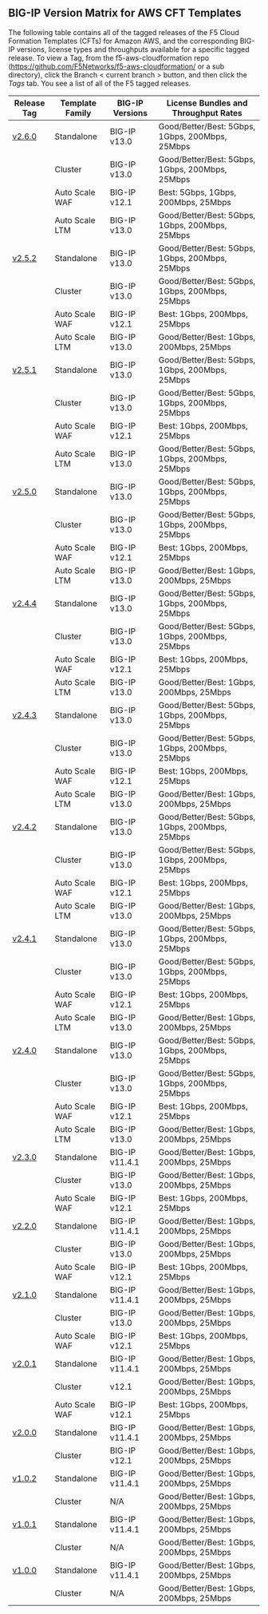## BIG-IP Version Matrix for AWS CFT Templates
The following table contains all of the tagged releases of the F5 Cloud Formation Templates (CFTs) for Amazon AWS, and the corresponding BIG-IP versions, license types and throughputs available for a specific tagged release.  To view a Tag, from the f5-aws-cloudformation repo (https://github.com/F5Networks/f5-aws-cloudformation/ or a sub directory), click the Branch < current branch > button, and then click the *Tags* tab.  You see a list of all of the F5 tagged releases.

| Release Tag | Template Family | BIG-IP Versions | License Bundles and Throughput Rates |
| --- | --- | --- | --- |
| [v2.6.0](https://github.com/F5Networks/f5-aws-cloudformation/releases/tag/v2.6.0) | Standalone | BIG-IP v13.0 | Good/Better/Best: 5Gbps, 1Gbps, 200Mbps, 25Mbps
|  | Cluster | BIG-IP v13.0 | Good/Better/Best: 5Gbps, 1Gbps, 200Mbps, 25Mbps |
|  | Auto Scale WAF | BIG-IP v12.1 | Best: 5Gbps, 1Gbps, 200Mbps, 25Mbps |
|  | Auto Scale LTM | BIG-IP v13.0 | Good/Better/Best: 5Gbps, 1Gbps, 200Mbps, 25Mbps |
| [v2.5.2](https://github.com/F5Networks/f5-aws-cloudformation/releases/tag/v2.5.2) | Standalone | BIG-IP v13.0 | Good/Better/Best: 5Gbps, 1Gbps, 200Mbps, 25Mbps
|  | Cluster | BIG-IP v13.0 | Good/Better/Best: 5Gbps, 1Gbps, 200Mbps, 25Mbps |
|  | Auto Scale WAF | BIG-IP v12.1 | Best: 1Gbps, 200Mbps, 25Mbps |
|  | Auto Scale LTM | BIG-IP v13.0 | Good/Better/Best: 1Gbps, 200Mbps, 25Mbps |
| [v2.5.1](https://github.com/F5Networks/f5-aws-cloudformation/releases/tag/v2.5.1) | Standalone | BIG-IP v13.0 | Good/Better/Best: 5Gbps, 1Gbps, 200Mbps, 25Mbps
|  | Cluster | BIG-IP v13.0 | Good/Better/Best: 5Gbps, 1Gbps, 200Mbps, 25Mbps |
|  | Auto Scale WAF | BIG-IP v12.1 | Best: 1Gbps, 200Mbps, 25Mbps |
|  | Auto Scale LTM | BIG-IP v13.0 | Good/Better/Best: 5Gbps, 1Gbps, 200Mbps, 25Mbps |
| [v2.5.0](https://github.com/F5Networks/f5-aws-cloudformation/releases/tag/v2.5.0) | Standalone | BIG-IP v13.0 | Good/Better/Best: 5Gbps, 1Gbps, 200Mbps, 25Mbps
|  | Cluster | BIG-IP v13.0 | Good/Better/Best: 5Gbps, 1Gbps, 200Mbps, 25Mbps |
|  | Auto Scale WAF | BIG-IP v12.1 | Best: 1Gbps, 200Mbps, 25Mbps |
|  | Auto Scale LTM | BIG-IP v13.0 | Good/Better/Best: 1Gbps, 200Mbps, 25Mbps |
| [v2.4.4](https://github.com/F5Networks/f5-aws-cloudformation/releases/tag/v2.4.4) | Standalone | BIG-IP v13.0 | Good/Better/Best: 5Gbps, 1Gbps, 200Mbps, 25Mbps
|  | Cluster | BIG-IP v13.0 | Good/Better/Best: 5Gbps, 1Gbps, 200Mbps, 25Mbps |
|  | Auto Scale WAF | BIG-IP v12.1 | Best: 1Gbps, 200Mbps, 25Mbps |
|  | Auto Scale LTM | BIG-IP v13.0 | Good/Better/Best: 1Gbps, 200Mbps, 25Mbps |
| [v2.4.3](https://github.com/F5Networks/f5-aws-cloudformation/releases/tag/v2.4.3) | Standalone | BIG-IP v13.0 | Good/Better/Best: 5Gbps, 1Gbps, 200Mbps, 25Mbps
|  | Cluster | BIG-IP v13.0 | Good/Better/Best: 5Gbps, 1Gbps, 200Mbps, 25Mbps |
|  | Auto Scale WAF | BIG-IP v12.1 | Best: 1Gbps, 200Mbps, 25Mbps |
|  | Auto Scale LTM | BIG-IP v13.0 | Good/Better/Best: 1Gbps, 200Mbps, 25Mbps |
| [v2.4.2](https://github.com/F5Networks/f5-aws-cloudformation/releases/tag/v2.4.2) | Standalone | BIG-IP v13.0 | Good/Better/Best: 5Gbps, 1Gbps, 200Mbps, 25Mbps
|  | Cluster | BIG-IP v13.0 | Good/Better/Best: 5Gbps, 1Gbps, 200Mbps, 25Mbps |
|  | Auto Scale WAF | BIG-IP v12.1 | Best: 1Gbps, 200Mbps, 25Mbps |
|  | Auto Scale LTM | BIG-IP v13.0 | Good/Better/Best: 1Gbps, 200Mbps, 25Mbps |
| [v2.4.1](https://github.com/F5Networks/f5-aws-cloudformation/releases/tag/v2.4.1) | Standalone | BIG-IP v13.0 | Good/Better/Best: 5Gbps, 1Gbps, 200Mbps, 25Mbps
|  | Cluster | BIG-IP v13.0 | Good/Better/Best: 5Gbps, 1Gbps, 200Mbps, 25Mbps |
|  | Auto Scale WAF | BIG-IP v12.1 | Best: 1Gbps, 200Mbps, 25Mbps |
|  | Auto Scale LTM | BIG-IP v13.0 | Good/Better/Best: 1Gbps, 200Mbps, 25Mbps |
| [v2.4.0](https://github.com/F5Networks/f5-aws-cloudformation/releases/tag/v2.4.0) | Standalone | BIG-IP v13.0 | Good/Better/Best: 5Gbps, 1Gbps, 200Mbps, 25Mbps
|  | Cluster | BIG-IP v13.0 | Good/Better/Best: 5Gbps, 1Gbps, 200Mbps, 25Mbps |
|  | Auto Scale WAF | BIG-IP v12.1 | Best: 1Gbps, 200Mbps, 25Mbps |
|  | Auto Scale LTM | BIG-IP v13.0 | Good/Better/Best: 1Gbps, 200Mbps, 25Mbps |
| [v2.3.0](https://github.com/F5Networks/f5-aws-cloudformation/releases/tag/v2.3.0) | Standalone | BIG-IP v11.4.1 | Good/Better/Best: 1Gbps, 200Mbps, 25Mbps
|  | Cluster | BIG-IP v13.0 | Good/Better/Best: 1Gbps, 200Mbps, 25Mbps |
|  | Auto Scale WAF | BIG-IP v12.1 | Best: 1Gbps, 200Mbps, 25Mbps |
| [v2.2.0](https://github.com/F5Networks/f5-aws-cloudformation/releases/tag/v2.2.0) | Standalone | BIG-IP v11.4.1 | Good/Better/Best: 1Gbps, 200Mbps, 25Mbps
|  | Cluster | BIG-IP v13.0 | Good/Better/Best: 1Gbps, 200Mbps, 25Mbps |
|  | Auto Scale WAF | BIG-IP v12.1 | Best: 1Gbps, 200Mbps, 25Mbps |
| [v2.1.0](https://github.com/F5Networks/f5-aws-cloudformation/releases/tag/v2.1.0) | Standalone | BIG-IP v11.4.1 | Good/Better/Best: 1Gbps, 200Mbps, 25Mbps
|  | Cluster | BIG-IP v13.0 | Good/Better/Best: 1Gbps, 200Mbps, 25Mbps |
|  | Auto Scale WAF | BIG-IP v12.1 | Best: 1Gbps, 200Mbps, 25Mbps |
| [v2.0.1](https://github.com/F5Networks/f5-aws-cloudformation/releases/tag/v2.0.1) | Standalone | BIG-IP v11.4.1 | Good/Better/Best: 1Gbps, 200Mbps, 25Mbps
|  | Cluster | v12.1 | Good/Better/Best: 1Gbps, 200Mbps, 25Mbps |
|  | Auto Scale WAF | BIG-IP v12.1 | Best: 1Gbps, 200Mbps, 25Mbps |
| [v2.0.0](https://github.com/F5Networks/f5-aws-cloudformation/releases/tag/v2.0.0) | Standalone | BIG-IP v11.4.1 | Good/Better/Best: 1Gbps, 200Mbps, 25Mbps
|  | Cluster | BIG-IP v12.1 | Good/Better/Best: 1Gbps, 200Mbps, 25Mbps |
| [v1.0.2](https://github.com/F5Networks/f5-aws-cloudformation/releases/tag/v1.0.2) | Standalone | BIG-IP v11.4.1 | Good/Better/Best: 1Gbps, 200Mbps, 25Mbps
|  | Cluster | N/A | Good/Better/Best: 1Gbps, 200Mbps, 25Mbps |
| [v1.0.1](https://github.com/F5Networks/f5-aws-cloudformation/releases/tag/v1.0.1) | Standalone | BIG-IP v11.4.1 | Good/Better/Best: 1Gbps, 200Mbps, 25Mbps
|  | Cluster | N/A | Good/Better/Best: 1Gbps, 200Mbps, 25Mbps |
| [v1.0.0](https://github.com/F5Networks/f5-aws-cloudformation/releases/tag/v1.0.0) | Standalone | BIG-IP v11.4.1 | Good/Better/Best: 1Gbps, 200Mbps, 25Mbps
|  | Cluster | N/A | Good/Better/Best: 1Gbps, 200Mbps, 25Mbps |
